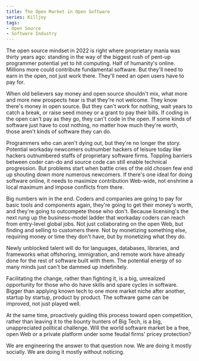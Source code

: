 ```yaml
---
title: The Open Market in Open Software
series: Killjoy
tags:
- Open Source
- Software Industry
---
```


The open source mindset in 2022 is right where proprietary mania was thirty years ago: standing in the way of the biggest rush of pent-up programmer potential yet to hit computing.  Half of humanity's online.  Millions more could contribute fundamental software.  But they'll need to earn in the open, not just work there.  They'll need an open users have to pay for.

When old believers say money and open source shouldn't mix, what more and more new prospects hear is that they're not welcome.  They know there's money in open source.  But they can't work for nothing, wait years to catch a break, or raise seed money or a grant to pay their bills.  If coding in the open can't pay as they go, they can't code in the open.  If some kinds of software just have to cost nothing, no matter how much they're worth, those aren't kinds of software they can do.

Programmers who can aren't dying out, but they're no longer the story.  Potential workaday newcomers outnumber hackers of leisure today like hackers outnumbered staffs of proprietary software firms.  Toppling barriers between coder can-do and source code can still enable technical progression.  But problems start when battle cries of the old chosen few end up shouting down more numerous newcomers.  If there's one ideal for doing software online, it needs to maximize contribution Web-wide, not enshrine a local maximum and impose conflicts from there.

Big numbers win in the end.  Coders and companies are going to pay for basic tools and components again, they're going to get their money's worth, and they're going to outcompete those who don't.  Because licensing's the next rung up the business-model ladder that workaday coders can reach from entry-level global jobs.  Not just collaborating on the open Web, but finding and selling to customers there.  Not by monetizing something else, requiring money or time they don't have, but by monetizing what they do.

Newly unblocked talent will do for languages, databases, libraries, and frameworks what offshoring, immigration, and remote work have already done for the rest of software built with them.  The potential energy of so many minds just can't be dammed up indefinitely.

Facilitating the change, rather than fighting it, is a big, unrealized opportunity for those who do have skills and spare cycles in software.  Bigger than applying known tech to one more market niche after another, startup by startup, product by product.  The software game can be improved, not just played well.

At the same time, proactively guiding this process toward open competition, rather than leaving it to the bounty hunters of Big Tech, is a big, unappreciated political challenge.  Will the world software market be a free, open Web or a private platform under some feudal firms' pricey protection?

We are engineering the answer to that question now.  We are doing it mostly socially.  We are doing it mostly without noticing.
